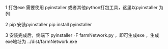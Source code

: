 1 打包exe 需要使用 pyinstaller 或者其他python打包工具，这里以pyinstaller 为列

2  pip 安装pyinstaller   pip install pyinstaller  

3  安装完成后，终端下  pyinstaller -F farmNetwork.py ，即可生成exe  ，生成exe地址为 ../dist/farmNetwork.exe 
